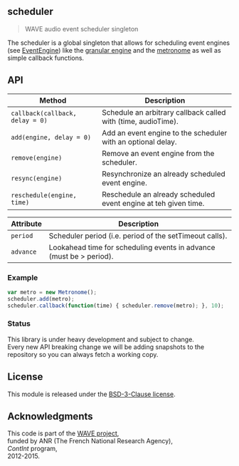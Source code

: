 ## scheduler

> WAVE audio event scheduler singleton

The scheduler is a global singleton that allows for scheduling event engines (see [EventEngine](https://github.com/Ircam-RnD/event-engine)) like the [granular engine](https://github.com/Ircam-RnD/granular-engine) and the [metronome](https://github.com/Ircam-RnD/metronome) as well as simple callback functions.

## API

Method | Description
--- | ---
`callback(callback, delay = 0)` | Schedule an arbitrary callback called with (time, audioTime).
`add(engine, delay = 0)` | Add an event engine to the scheduler with an optional delay.
`remove(engine)` | Remove an event engine from the scheduler.
`resync(engine)` | Resynchronize an already scheduled event engine.
`reschedule(engine, time)` | Reschedule an already scheduled event engine at teh given time.

Attribute | Description
--- | ---
`period` | Scheduler period (i.e. period of the setTimeout calls).
`advance` | Lookahead time for scheduling events in advance (must be > period).

### Example

```js
var metro = new Metronome();
scheduler.add(metro);
scheduler.callback(function(time) { scheduler.remove(metro); }, 10);
```

### Status

This library is under heavy development and subject to change.  
Every new API breaking change we will be adding snapshots to the repository so you can always fetch a working copy.

## License
This module is released under the [BSD-3-Clause license](http://opensource.org/licenses/BSD-3-Clause).

## Acknowledgments
This code is part of the [WAVE project](http://wave.ircam.fr),  
funded by ANR (The French National Research Agency),  
_ContInt_ program,  
2012-2015.
